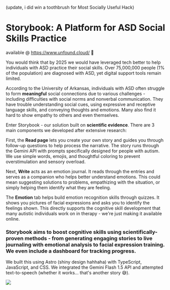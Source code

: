 (update, i did win a toothbrush for Most Socially Useful Hack)

# Storybook: A Platform for ASD Social Skills Practice
available @ https://www.unfound.cloud/ 🥰

You would think that by 2025 we would have leveraged tech better to help individuals with ASD practice their social skills. Over 75,000,000 people (1% of the population) are diagnosed with ASD, yet digital support tools remain limited.

According to the University of Arkansas, individuals with ASD often struggle to form **meaningful** social connections due to various challenges - including difficulties with social norms and nonverbal communication. They have trouble understanding social cues, using expressive and receptive language skills, and conveying thoughts and emotions. Many also find it hard to show empathy to others and even themselves.

Enter Storybook - our solution built on **scientific evidence**. There are 3 main components we developed after extensive research:

First, the **Read page** lets you create your own story and guides you through follow-up questions to help process the narrative. The story runs through the Gemini API with prompts specifically designed for people with autism. We use simple words, emojis, and thoughtful coloring to prevent overstimulation and sensory overload.

Next, **Write** acts as an emotion journal. It reads through the entries and serves as a companion who helps better understand emotions. This could mean suggesting solutions to problems, empathizing with the situation, or simply helping them identify what they are feeling.

The **Emotion** tab helps build emotion recognition skills through quizzes. It shows you pictures of facial expressions and asks you to identify the feelings shown. This directly supports the cognitive skill development that many autistic individuals work on in therapy - we're just making it available online.

### Storybook aims to boost cognitive skills using scientifically-proven methods - from generating engaging stories to live journaling with emotional analysis to facial expression training. We even include a dashboard for tracking progress.

We built this using Astro (shiny design hahhaha) with TypeScript, JavaScript, and CSS. We integrated the Gemini Flash 1.5 API and attempted text-to-speech (whether it works... that's another story 😅).


![](https://waka.hackclub.com/api/badge/U078K08NN2Y/interval:any/project:IWILLWIN)
